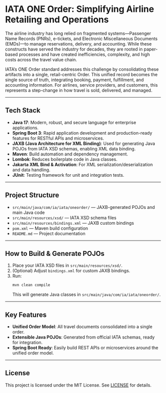 # IATA ONE Order: Simplifying Airline Retailing and Operations

The airline industry has long relied on fragmented systems—Passenger Name Records (PNRs), e-tickets, and Electronic Miscellaneous Documents (EMDs)—to manage reservations, delivery, and accounting. While these constructs have served the industry for decades, they are rooted in paper-based processes and have created inefficiencies, complexity, and high costs across the travel value chain.

IATA’s ONE Order standard addresses this challenge by consolidating these artifacts into a single, retail-centric Order. This unified record becomes the single source of truth, integrating booking, payment, fulfillment, and accounting information. For airlines, service providers, and customers, this represents a step-change in how travel is sold, delivered, and managed.

---

## Tech Stack

- **Java 17**: Modern, robust, and secure language for enterprise applications.
- **Spring Boot 3**: Rapid application development and production-ready features for RESTful APIs and microservices.
- **JAXB (Java Architecture for XML Binding)**: Used for generating Java POJOs from IATA XSD schemas, enabling XML data binding.
- **Maven**: Build automation and dependency management.
- **Lombok**: Reduces boilerplate code in Java classes.
- **Jakarta XML Bind & Activation**: For XML serialization/deserialization and data handling.
- **JUnit**: Testing framework for unit and integration tests.

---

## Project Structure

- `src/main/java/com/ia/iata/oneorder/` — JAXB-generated POJOs and main Java code
- `src/main/resources/xsd/` — IATA XSD schema files
- `src/main/resources/bindings.xml` — JAXB custom bindings
- `pom.xml` — Maven build configuration
- `README.md` — Project documentation

---

## How to Build & Generate POJOs

1. Place your IATA XSD files in `src/main/resources/xsd/`.
2. (Optional) Adjust `bindings.xml` for custom JAXB bindings.
3. Run:
   ```sh
   mvn clean compile
   ```
   This will generate Java classes in `src/main/java/com/ia/iata/oneorder/`.

---

## Key Features

- **Unified Order Model**: All travel documents consolidated into a single order.
- **Extensible Java POJOs**: Generated from official IATA schemas, ready for integration.
- **Spring Boot Ready**: Easily build REST APIs or microservices around the unified order model.

---

## License

This project is licensed under the MIT License. See [LICENSE](LICENSE) for details.
